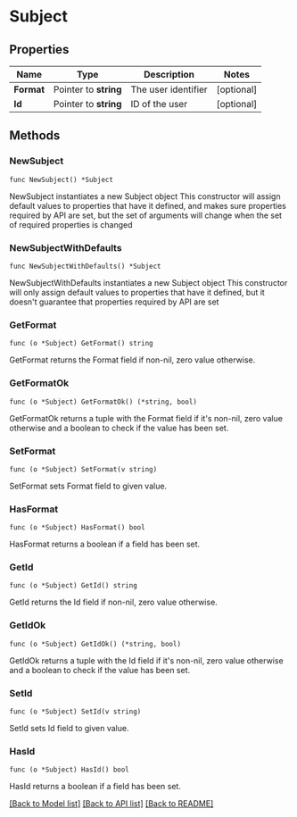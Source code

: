 # Subject

## Properties

Name | Type | Description | Notes
------------ | ------------- | ------------- | -------------
**Format** | Pointer to **string** | The user identifier | [optional] 
**Id** | Pointer to **string** | ID of the user | [optional] 

## Methods

### NewSubject

`func NewSubject() *Subject`

NewSubject instantiates a new Subject object
This constructor will assign default values to properties that have it defined,
and makes sure properties required by API are set, but the set of arguments
will change when the set of required properties is changed

### NewSubjectWithDefaults

`func NewSubjectWithDefaults() *Subject`

NewSubjectWithDefaults instantiates a new Subject object
This constructor will only assign default values to properties that have it defined,
but it doesn't guarantee that properties required by API are set

### GetFormat

`func (o *Subject) GetFormat() string`

GetFormat returns the Format field if non-nil, zero value otherwise.

### GetFormatOk

`func (o *Subject) GetFormatOk() (*string, bool)`

GetFormatOk returns a tuple with the Format field if it's non-nil, zero value otherwise
and a boolean to check if the value has been set.

### SetFormat

`func (o *Subject) SetFormat(v string)`

SetFormat sets Format field to given value.

### HasFormat

`func (o *Subject) HasFormat() bool`

HasFormat returns a boolean if a field has been set.

### GetId

`func (o *Subject) GetId() string`

GetId returns the Id field if non-nil, zero value otherwise.

### GetIdOk

`func (o *Subject) GetIdOk() (*string, bool)`

GetIdOk returns a tuple with the Id field if it's non-nil, zero value otherwise
and a boolean to check if the value has been set.

### SetId

`func (o *Subject) SetId(v string)`

SetId sets Id field to given value.

### HasId

`func (o *Subject) HasId() bool`

HasId returns a boolean if a field has been set.


[[Back to Model list]](../README.md#documentation-for-models) [[Back to API list]](../README.md#documentation-for-api-endpoints) [[Back to README]](../README.md)


